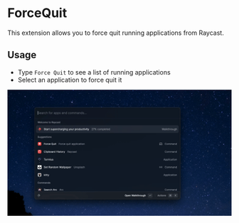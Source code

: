 # ForceQuit

This extension allows you to force quit running applications from Raycast.

## Usage

- Type `Force Quit` to see a list of running applications
- Select an application to force quit it

![ForceQuit](./demo.gif)
